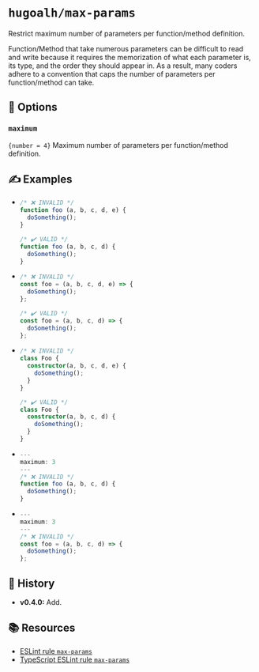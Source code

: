 # `hugoalh/max-params`

Restrict maximum number of parameters per function/method definition.

Function/Method that take numerous parameters can be difficult to read and write because it requires the memorization of what each parameter is, its type, and the order they should appear in. As a result, many coders adhere to a convention that caps the number of parameters per function/method can take.

## 🔧 Options

### `maximum`

`{number = 4}` Maximum number of parameters per function/method definition.

## ✍️ Examples

- ```ts
  /* ❌ INVALID */
  function foo (a, b, c, d, e) {
    doSomething();
  }

  /* ✔️ VALID */
  function foo (a, b, c, d) {
    doSomething();
  }
  ```
- ```ts
  /* ❌ INVALID */
  const foo = (a, b, c, d, e) => {
    doSomething();
  };

  /* ✔️ VALID */
  const foo = (a, b, c, d) => {
    doSomething();
  };
  ```
- ```ts
  /* ❌ INVALID */
  class Foo {
    constructor(a, b, c, d, e) {
      doSomething();
    }
  }

  /* ✔️ VALID */
  class Foo {
    constructor(a, b, c, d) {
      doSomething();
    }
  }
  ```

- ```ts
  ---
  maximum: 3
  ---
  /* ❌ INVALID */
  function foo (a, b, c, d) {
    doSomething();
  }
  ```
- ```ts
  ---
  maximum: 3
  ---
  /* ❌ INVALID */
  const foo = (a, b, c, d) => {
    doSomething();
  };
  ```

## 📜 History

- **v0.4.0:** Add.

## 📚 Resources

- [ESLint rule `max-params`](https://eslint.org/docs/latest/rules/max-params)
- [TypeScript ESLint rule `max-params`](https://typescript-eslint.io/rules/max-params/)
